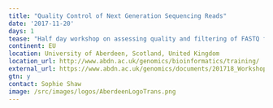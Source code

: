 ```yaml
---
title: "Quality Control of Next Generation Sequencing Reads"
date: '2017-11-20'
days: 1
tease: "Half day workshop on assessing quality and filtering of FASTQ format data"
continent: EU
location: University of Aberdeen, Scotland, United Kingdom
location_url: http://www.abdn.ac.uk/genomics/bioinformatics/training/
external_url: https://www.abdn.ac.uk/genomics/documents/201718_Workshops/Quality_Control_2017.pdf
gtn: y
contact: Sophie Shaw
image: /src/images/logos/AberdeenLogoTrans.png
---
```

